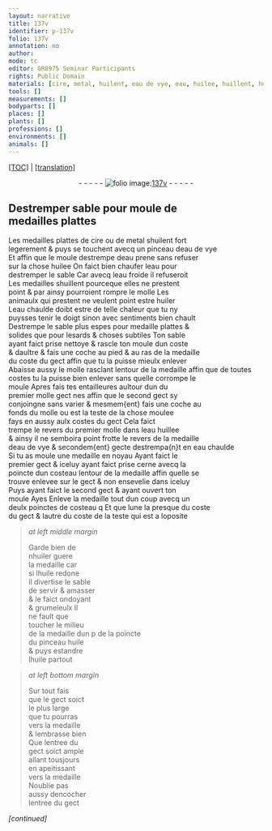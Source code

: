 ```yaml
---
layout: narrative
title: 137v
identifier: p-137v
folio: 137v
annotation: no
author:
mode: tc
editor: GR8975 Seminar Participants
rights: Public Domain
materials: [cire, metal, huilent, eau de vye, eau, huilee, huillent, huiler, eau huillee, huile]
tools: []
measurements: []
bodyparts: []
places: []
plants: []
professions: []
environments: []
animals: []
---
```


<p><a href="{{ site.baseurl }}/diplomatic/">[TOC]</a> | <a href="{{ site.baseurl }}/_texts/p-137v_tl.md/">[translation]</a></p><div class="folio" align="center">- - - - - <a href="http://gallica.bnf.fr/ark:/12148/btv1b10500001g/f280.image" target="_blank"><img src="https://cu-mkp.github.io/2017-workshop-edition/assets/photo-icon.png" alt="folio image: " style="display:inline-block; margin-bottom:-3px;"/>137v</a> - - - - - </div>  
  

## Destremper sable pour moule de<br/> medailles plattes

 
Les medailles plattes de <span class="m">cire</span> ou de <span class="m">metal</span> s<span class="m">huilent</span> fort<br/> legerement & puys se touchent avecq un pinceau d<span class="m">eau de vye</span><br/> Et affin que le moule destrempe d<span class="m">eau</span> prene sans refuser<br/> sur la chose <span class="m">huilee</span> On faict bien chaufer l<span class="m">eau</span> pour<br/> destremper le sable Car avecq l<span class="m">eau</span> froide il refuseroit<br/> Les medailles s<span class="m">huillent</span> pourceque elles ne prestent<br/> point & par ainsy pourroient rompre le molle Les<br/> animaulx qui prestent ne veulent point estre <span class="m">huiler</span><br/> L<span class="m">eau</span> chaulde doibt estre de telle chaleur que tu ny<br/> puysses tenir le doigt sinon avec sentiments bien chault<br/> Destrempe le sable plus espes pour medaille plattes &<br/> solides que pour lesards & choses subtiles Ton sable<br/> ayant faict prise nettoye & rascle ton moule dun coste<br/> & daultre & fais une coche au pied & au ras de la medaille<br/> du coste du gect affin que tu la puisse mieulx enlever<br/> Abaisse aussy <span class="add">le molle rasclant</span> lentour de la medaille affin que de toutes<br/> costes tu la puisse bien enlever sans quelle corrompe le<br/> moule Apres fais tes entailleures aultour <span class="del">dun</span> du<br/> premier molle gect <span class="del">nes</span> affin que le second gect sy<br/> conjoingne sans varier & mesmem{ent} fais une coche au<br/> fonds du molle ou est la teste de la chose moulee<br/> fays en aussy aulx costes du gect Cela faict<br/> trempe le revers du premier molle dans l<span class="m">eau huillee</span> <br/> & ainsy il ne semboira point frotte le revers de la medaille<br/> d<span class="m">eau de vye</span> & secondem{ent} gecte destrempa{n}t en <span class="m">eau</span> chaulde<br/> Si tu as moule une medaille en noyau Ayant faict le <br/> premier gect & iceluy ayant faict prise cerne avecq la<br/> poincte dun costeau lentour de la medaille affin quelle se<br/> trouve enlevee sur le gect & non ensevelie dans iceluy<br/> Puys ayant faict le second gect & ayant ouvert ton<br/> moule <span class="del">Ayes</span> Enleve la medaille tout dun coup avecq <span class="del">un</span><br/> deulx poinctes de costeau <span class="del">q</span> Et que lune la presque du coste<br/> du gect & lautre du coste de la teste qui est a loposite
 
> *at left middle margin*
> 
> 
>   Garde bien de<br/> n<span class="m">huiler</span> guere<br/> la medaille car<br/> si l<span class="m">huile</span> redone<br/> il divertise le sable<br/> de servir & amasser<br/> & le faict ondoyant<br/> & grumeleulx Il<br/> ne fault que<br/> toucher le milieu<br/> de la medaille <span class="del">dun p</span> de la poincte<br/> du pinceau <span class="m">huile</span><br/> & puys estandre<br/> l<span class="m">huile</span> partout 
 
> *at left bottom margin*
> 
> 
>   Sur tout fais<br/> que le gect soict<br/> le plus large<br/> que tu pourras<br/> vers la medaille<br/> & lembrasse bien<br/> Que lentree du<br/> gect soict ample<br/> allant tousjours<br/> en apeitissant<br/> vers la medaille<br/> Noublie pas<br/> aussy dencocher<br/> lentree du gect
 
*[continued]*
 
